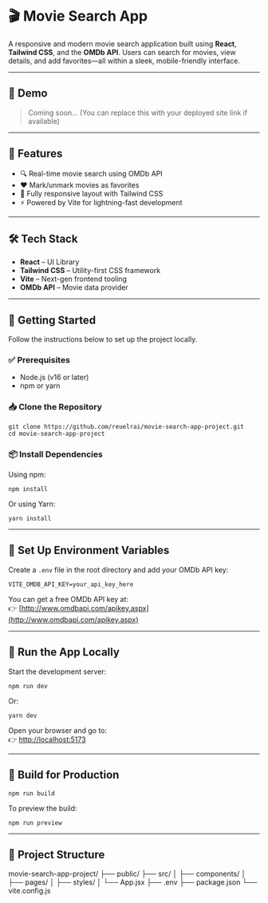 # 🎬 Movie Search App

A responsive and modern movie search application built using **React**, **Tailwind CSS**, and the **OMDb API**. Users can search for movies, view details, and add favorites—all within a sleek, mobile-friendly interface.

---

## 📸 Demo

> Coming soon... (You can replace this with your deployed site link if available)

---

## 🚀 Features

- 🔍 Real-time movie search using OMDb API
- ❤️ Mark/unmark movies as favorites
- 📱 Fully responsive layout with Tailwind CSS
- ⚡ Powered by Vite for lightning-fast development

---

## 🛠️ Tech Stack

- **React** – UI Library  
- **Tailwind CSS** – Utility-first CSS framework  
- **Vite** – Next-gen frontend tooling  
- **OMDb API** – Movie data provider  

---

## 📂 Getting Started

Follow the instructions below to set up the project locally.

### ✅ Prerequisites

- Node.js (v16 or later)
- npm or yarn

### 📥 Clone the Repository

<pre><code>git clone https://github.com/reuelrai/movie-search-app-project.git
cd movie-search-app-project
</code></pre>

### 📦 Install Dependencies

Using npm:

<pre><code>npm install</code></pre>

Or using Yarn:

<pre><code>yarn install</code></pre>

---

## 🔑 Set Up Environment Variables

Create a `.env` file in the root directory and add your OMDb API key:

<pre><code>VITE_OMDB_API_KEY=your_api_key_here</code></pre>

You can get a free OMDb API key at:  
👉 [http://www.omdbapi.com/apikey.aspx](http://www.omdbapi.com/apikey.aspx)

---

## 🧪 Run the App Locally

Start the development server:

<pre><code>npm run dev</code></pre>

Or:

<pre><code>yarn dev</code></pre>

Open your browser and go to:  
👉 [http://localhost:5173](http://localhost:5173)

---

## 🧱 Build for Production

<pre><code>npm run build</code></pre>

To preview the build:

<pre><code>npm run preview</code></pre>

---

## 📁 Project Structure
movie-search-app-project/
├── public/
├── src/
│ ├── components/
│ ├── pages/
│ ├── styles/
│ └── App.jsx
├── .env
├── package.json
└── vite.config.js
